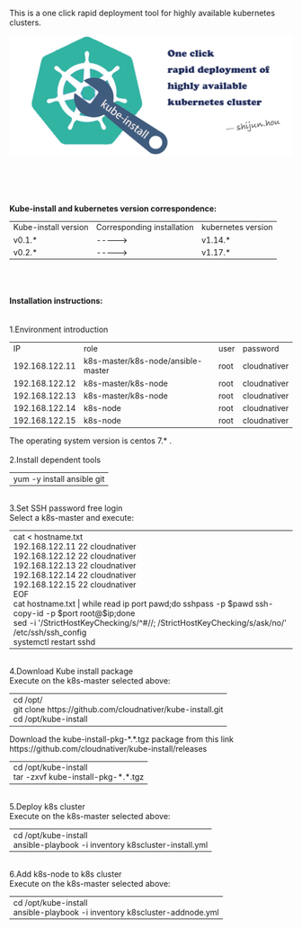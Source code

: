 This is a one click rapid deployment tool for highly available kubernetes clusters.
<br>

![avatar](docs/images/kube-install-logo.jpg)

<br>
<br>
<br><br>
<b> Kube-install and kubernetes version correspondence: </b><br>
<table>
<tr><td>Kube-install version</td><td>Corresponding installation</td><td>kubernetes version</td>
<tr><td>v0.1.*</td><td>-----></td><td>v1.14.*</td>
<tr><td>v0.2.*</td><td>-----></td><td>v1.17.*</td>
</table>
<br>
<br>
<br>
<b>Installation instructions:</b><br>
<br>
<br>
1.Environment introduction<br>
<table>
 <tr><td>IP</td><td>role</td><td>user</td><td>password</td></tr>
  <tr><td>192.168.122.11</td><td>k8s-master/k8s-node/ansible-master</td><td>root</td><td>cloudnativer</td></tr>
  <tr><td>192.168.122.12</td><td>k8s-master/k8s-node</td><td>root</td><td>cloudnativer</td></tr>
  <tr><td>192.168.122.13</td><td>k8s-master/k8s-node</td><td>root</td><td>cloudnativer</td></tr>
  <tr><td>192.168.122.14</td><td>k8s-node</td><td>root</td><td>cloudnativer</td></tr>
  <tr><td>192.168.122.15</td><td>k8s-node</td><td>root</td><td>cloudnativer</td></tr>
</table>
The operating system version is centos 7.* .
<br><br>
2.Install dependent tools<br>
<table>
<tr><td>yum -y install ansible git</td></tr>
</table>
<br>
3.Set SSH password free login <br>
Select a k8s-master and execute:<br>
<table>
<tr><td>
cat <<EOF> hostname.txt <br>
192.168.122.11 22 cloudnativer <br>
192.168.122.12 22 cloudnativer <br>
192.168.122.13 22 cloudnativer <br>
192.168.122.14 22 cloudnativer <br>
192.168.122.15 22 cloudnativer <br>
EOF <br>
cat hostname.txt | while read ip port pawd;do sshpass -p $pawd ssh-copy-id -p $port root@$ip;done <br>
sed -i '/StrictHostKeyChecking/s/^#//; /StrictHostKeyChecking/s/ask/no/' /etc/ssh/ssh_config <br>
systemctl restart sshd <br>
</td></tr>
</table>
<br>
4.Download Kube install package<br>
Execute on the k8s-master selected above:<br>
<table>
<tr><td>
cd /opt/<br>
git clone https://github.com/cloudnativer/kube-install.git <br>
cd /opt/kube-install <br>
 </td></tr>
</table>
Download the kube-install-pkg-*.*.tgz package from this link https://github.com/cloudnativer/kube-install/releases <br>
<table>
<tr><td>
 cd /opt/kube-install <br>
 tar -zxvf kube-install-pkg-*.*.tgz<br></td></tr>
</table>
<br>
5.Deploy k8s cluster<br>
Execute on the k8s-master selected above:<br>
<table>
<tr><td>
 cd /opt/kube-install <br>
 ansible-playbook -i inventory k8scluster-install.yml <br></td>
</table>
<br>
6.Add k8s-node to k8s cluster<br>
Execute on the k8s-master selected above:<br>
<table>
<tr><td>
 cd /opt/kube-install <br>
 ansible-playbook -i inventory k8scluster-addnode.yml <br></td></tr>
</table>
<br>
<br>
<br>

